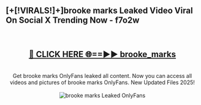 <h2>[+[!VIRALS!]+]brooke marks Leaked Video Viral On Social X Trending Now - f7o2w</h2>
<br>
<div align="center">
<h2><a href="https://libra.edu.pl?brooke_marks" rel="nofollow">🔴 CLICK HERE 🌐==►► brooke_marks</a></h2>
<br>
Get brooke marks OnlyFans leaked all content. Now you can access all videos and pictures of brooke marks OnlyFans. New Updated Files 2025!
<br>
<br>
<a href="https://libra.edu.pl?brooke_marks" rel="nofollow" data-target="animated-image.originalLink"><img src="https://i.ibb.co.com/WyWwxjT/player-gif2.gif" alt="brooke marks Leaked OnlyFans" style="max-width: 100%; display: inline-block;" data-target="animated-image.originalImage"></a>
</div>
<br>